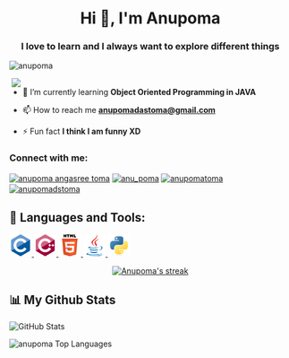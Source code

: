 
<h1 align="center">Hi 👋, I'm Anupoma</h1>
<h3 align="center">I love to learn and I always want to explore different things</h3>

<p align="left"> <img src="https://komarev.com/ghpvc/?username=anupoma&label=Profile%20views&color=0e75b6&style=flat" alt="anupoma" /> </p>
<a href="#"><img align="right" width="500" height="auto" src="https://raw.githubusercontent.com/arsentieva/arsentieva/main/code.gif" height="175px"/></a>

- 🌱 I’m currently learning **Object Oriented Programming in JAVA**

- 📫 How to reach me **anupomadastoma@gmail.com**

- ⚡ Fun fact **I think I am funny XD**

<h3 align="left">Connect with me:</h3>
<p align="left">
<a href="https://fb.com/anupoma angasree toma" target="blank"><img align="center" src="https://raw.githubusercontent.com/rahuldkjain/github-profile-readme-generator/master/src/images/icons/Social/facebook.svg" alt="anupoma angasree toma" height="30" width="40" /></a>
<a href="https://instagram.com/anu_poma" target="blank"><img align="center" src="https://raw.githubusercontent.com/rahuldkjain/github-profile-readme-generator/master/src/images/icons/Social/instagram.svg" alt="anu_poma" height="30" width="40" /></a>
<a href="https://www.codechef.com/users/anupomatoma" target="blank"><img align="center" src="https://cdn.jsdelivr.net/npm/simple-icons@3.1.0/icons/codechef.svg" alt="anupomatoma" height="30" width="40" /></a>
<a href="https://codeforces.com/profile/anupomadstoma" target="blank"><img align="center" src="https://cdn.jsdelivr.net/npm/simple-icons@3.0.1/icons/codeforces.svg" alt="anupomadstoma" height="30" width="40" /></a>
</p>

## 🚀 Languages and Tools:

<p align="left"> <a href="https://www.cprogramming.com/" target="_blank"> <img src="https://raw.githubusercontent.com/devicons/devicon/master/icons/c/c-original.svg" alt="c" width="40" height="40"/> </a> <a href="https://www.w3schools.com/cpp/" target="_blank"> <img src="https://raw.githubusercontent.com/devicons/devicon/master/icons/cplusplus/cplusplus-original.svg" alt="cplusplus" width="40" height="40"/> </a> <a href="https://www.w3.org/html/" target="_blank"> <img src="https://raw.githubusercontent.com/devicons/devicon/master/icons/html5/html5-original-wordmark.svg" alt="html5" width="40" height="40"/> </a> <a href="https://www.java.com" target="_blank"> <img src="https://raw.githubusercontent.com/devicons/devicon/master/icons/java/java-original.svg" alt="java" width="40" height="40"/> </a> <a href="https://www.python.org" target="_blank"> <img src="https://raw.githubusercontent.com/devicons/devicon/master/icons/python/python-original.svg" alt="python" width="40" height="40"/> </a> </p>

<p align="center">
    <a href="https://github.com/Anupoma/github-readme-streak-stats">
        <img title="🔥 Get streak stats for your profile at git.io/streak-stats" alt="Anupoma's streak" src="https://github-readme-streak-stats.herokuapp.com/?user=Anupoma&theme=black-ice&hide_border=true&stroke=0000&background=060A0CD0"/>
    </a>
</p>



## 📊 My Github Stats
![GitHub Stats](https://github-readme-stats.vercel.app/api?username=Anupoma&theme=onedark)


<p><img align="left" src="https://github-readme-stats.vercel.app/api/top-langs?username=anupoma&show_icons=true&locale=en&layout=compact" alt="anupoma Top Languages" /></p>



